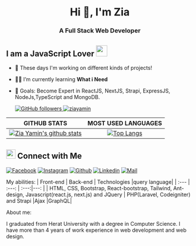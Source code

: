 <h1 align="center">Hi 👋, I'm Zia</h1>
<h3 align="center">A Full Stack Web Developer</h3>

## I am a JavaScript Lover <img src="https://media.giphy.com/media/WUlplcMpOCEmTGBtBW/giphy.gif" width="30">

- 🔭 These days I'm working on different kinds of projects!
- 👨‍💻 I’m currently learning **What i Need**
- 🎯 Goals: Become Expert in ReactJS, NextJS, Strapi, ExpressJS, NodeJs,TypeScript and MongoDB.

  <a href="https://github.com/ziayamin" target="_blank">
    <img alt="GitHub followers" src="https://img.shields.io/github/followers/ziayamin?label=Github&style=flat">
  </a>
  <a href="https://github.com/ziayamin" target="_blank">
    <img src="https://komarev.com/ghpvc/?username=ziayamin&label=Views&color=brightgreen&style=flat" alt="ziayamin" />
  </a>
|GITHUB STATS|MOST USED LANGUAGES|
|:---:|:---:|
|[![Zia Yamin's github stats](https://github-readme-stats.vercel.app/api?username=ziayamin&count_private=true&show_icons=true&theme=react)](https://github.com/ziayamin/github-readme-stats)|[![Top Langs](https://github-readme-stats-rust-three.vercel.app/api/top-langs/?username=ziayamin&hide=Rich%20Text&langs_count=20&layout=compact&theme=react)](https://github.com/ziayamin/github-readme-stats)|


## <img src="https://media.giphy.com/media/5WJ6SOKeNKrSzblU4R/giphy.gif" width="25"> Connect with Me

[![Facebook](https://img.shields.io/badge/Facebook-1877F2?style=for-the-badge&logo=facebook&logoColor=white)](https://www.facebook.com/hasin.yasa/)
[![Instagram](https://img.shields.io/badge/Instagram-E4405F?style=for-the-badge&logo=instagram&logoColor=white)](https://www.instagram.com/zm_yamin/)
[![Github](https://img.shields.io/badge/GitHub-100000?style=for-the-badge&logo=github&logoColor=white)](https://github.com/ziayamin)
[![Linkedin](https://img.shields.io/badge/LinkedIn-0077B5?style=for-the-badge&logo=linkedin&logoColor=white)](https://www.linkedin.com/in/zia-yamin-165200173/)
[![Mail](https://img.shields.io/badge/Gmail-D14836?style=for-the-badge&logo=gmail&logoColor=white)](ziayamin8@gmail.com)

My abilities:
| Front-end | Back-end | Technologies |query language|
| :---         |     :---:      | :---:|---: |
| HTML, CSS, Bootstrap, React-bootstrap, Tailwind, Ant-design, Javascript(react.js, next.js) and JQuery   | PHP(Laravel, Codeigniter) and Strapi     |Ajax    |GraphQL|

About me:

I graduated from Herat University with a degree in Computer Science. I have more than 4 years of work experience in web development and web design.
